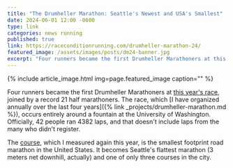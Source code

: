```yaml
---
title: "The Drumheller Marathon: Seattle's Newest and USA's Smallest"
date: 2024-06-01 12:00 -0600
type: link
categories: news running
published: true
link: https://raceconditionrunning.com/drumheller-marathon-24/
featured_image: /assets/images/posts/dm24-banner.jpg
excerpt: "Four runners became the first Drumheller Marathoners at this year's race, joined by a record 21 half marathoners."
---
```


{% include article_image.html img=page.featured_image caption="" %}

Four runners became the first Drumheller Marathoners at [this year's race](https://raceconditionrunning.com/drumheller-marathon-24/), joined by a record 21 half marathoners. The race, which [I have organized annually over the last four years]({% link _projects/drumheller-marathon.md %}), occurs entirely around a fountain at the University of Washington. Officially, 42 people ran 4382 laps, and that doesn't include laps from the many who didn't register.

The [course](https://certifiedroadraces.com/certificate/?type=m&id=3255), which I measured again this year, is the smallest footprint road marathon in the United States. It becomes Seattle's flattest marathon (3 meters net downhill, actually) and one of only three courses in the city.


